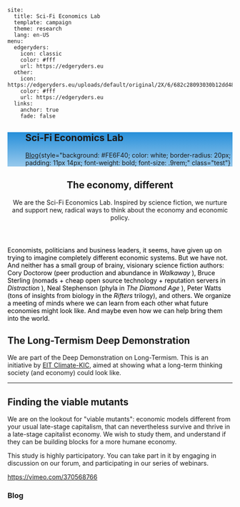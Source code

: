 <Webkit>

<Config>

```

site:
  title: Sci-Fi Economics Lab
  template: campaign
  theme: research
  lang: en-US
menu:
  edgeryders:
    icon: classic
    color: #fff
    url: https://edgeryders.eu
  other:
    icon: https://edgeryders.eu/uploads/default/original/2X/6/682c28093030b12dd48125c7622a2fbec9660f7c.png
    color: #fff
    url: https://edgeryders.eu
  links:
    anchor: true
    fade: false

```

</Config>

<Menu style="background: linear-gradient(180deg, rgba(40,144,218,1) 2%, rgba(240,240,240,0) 190%)">

## Sci-Fi Economics Lab

[Blog](http:edgeryders.eu){style="background: #FE6F40; color: white; border-radius: 20px; padding: 11px 14px; font-weight: bold; font-size: .9rem;" class="test"}

</Menu>

<Header style="background: url('https://edgeryders.eu/uploads/default/original/2X/a/a9335ad6ec62c310027e5ec0afe66a3b3c60c48b.jpeg') no-repeat; background-size: cover; background-position: 0 -200px">

<Text>

## The economy, different

We are the Sci-Fi Economics Lab. Inspired by science fiction, we nurture and support new, radical ways to think about the economy and economic policy.

</Text>

## </Header>

<Content id="about">

<Text style="background: rgba(255,255,255,0.3); color: black;">

Economists, politicians and business leaders, it seems, have given up on trying to imagine completely different economic systems. But we have not. And neither has a small group of brainy, visionary science fiction authors: Cory Doctorow (peer production and abundance in _Walkaway_ ), Bruce Sterling (nomads + cheap open source technology + reputation servers in _Distraction_ ), Neal Stephenson (phyla in _The Diamond Age_ ), Peter Watts (tons of insights from biology in the _Rifters_ trilogy), and others. We organize a meeting of minds where we can learn from each other what future economies might look like. And maybe even how we can help bring them into the world.

</Text>

</Content>

<Content id="long-termism" style="background: #efefef;">

## The Long-Termism Deep Demonstration

<Text>

We are part of the Deep Demonstration on Long-Termism. This is an initiative by [EIT Climate-KIC](https://www.climate-kic.org/programmes/deep-demonstrations/long-termism/publications/), aimed at showing what a long-term thinking society (and economy) could look like.  
</Text>

---

## </Content>

<Content id="mutant economies">

## Finding the viable mutants

<Text>

We are on the lookout for "viable mutants": economic models different from your usual late-stage capitalism, that can nevertheless survive and thrive in a late-stage capitalist economy. We wish to study them, and understand if they can be building blocks for a more humane economy.

This study is highly participatory. You can take part in it by engaging in discussion on our forum, and participating in our series of webinars.

</Text>

<Text>

https://vimeo.com/370568766

</Text>

</Content>

<Content id="blog">

### Blog

<Blog tag="sf-econ-blog" template="standard" items="5" columns="2" display="author, date" />

</Content>
</Webkit>
